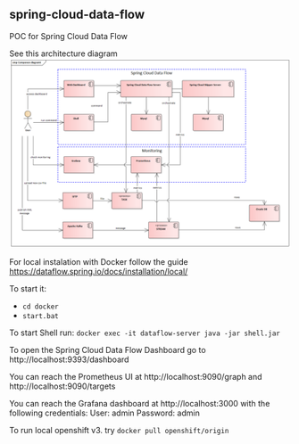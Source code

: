 ## spring-cloud-data-flow
POC for Spring Cloud Data Flow

See this architecture diagram ![Architecture diagram](architecture.png?raw=true "Title")

For local instalation with Docker follow the guide https://dataflow.spring.io/docs/installation/local/

To start it:
- `cd docker`
- `start.bat`

To start Shell run:
`docker exec -it dataflow-server java -jar shell.jar`


To open the Spring Cloud Data Flow Dashboard go to http://localhost:9393/dashboard

You can reach the Prometheus UI at http://localhost:9090/graph and http://localhost:9090/targets

You can reach the Grafana dashboard at http://localhost:3000 with the following credentials:
User: admin
Password: admin

To run local openshift v3. try 
`docker pull openshift/origin`
